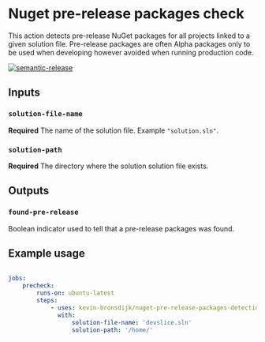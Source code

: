 # Nuget pre-release packages check

This action detects pre-release NuGet packages for all projects linked to a given solution file. Pre-release packages are often Alpha packages only to be used when developing however avoided when running production code. 

[![semantic-release](https://img.shields.io/badge/%20%20%F0%9F%93%A6%F0%9F%9A%80-semantic--release-e10079.svg)](https://github.com/semantic-release/semantic-release)

## Inputs

### `solution-file-name`

**Required** The name of the solution file. Example `"solution.sln"`.

### `solution-path`

**Required** The directory where the solution solution file exists.

## Outputs

### `found-pre-release`

Boolean indicator used to tell that a pre-release packages was found.

## Example usage

```yml

jobs:
    precheck:
        runs-on: ubuntu-latest
        steps:
            - uses: kevin-bronsdijk/nuget-pre-release-packages-detection-action@v2.0
              with:
                  solution-file-name: 'devslice.sln'
                  solution-path: '/home/'
```
